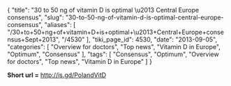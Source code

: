 {
    "title": "30 to 50 ng of vitamin D is optimal \u2013 Central Europe consensus",
    "slug": "30-to-50-ng-of-vitamin-d-is-optimal-central-europe-consensus",
    "aliases": [
        "/30+to+50+ng+of+vitamin+D+is+optimal+\u2013+Central+Europe+consensus+Sept+2013",
        "/4530"
    ],
    "tiki_page_id": 4530,
    "date": "2013-09-05",
    "categories": [
        "Overview for doctors",
        "Top news",
        "Vitamin D in Europe",
        "Optimum",
        "Consensus"
    ],
    "tags": [
        "Consensus",
        "Optimum",
        "Overview for doctors",
        "Top news",
        "Vitamin D in Europe"
    ]
}


**Short url =** http://is.gd/PolandVitD